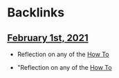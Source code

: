 
# Backlinks
## [February 1st, 2021](<February 1st, 2021.md>)
- Reflection on any of the [How To](<How To.md>)

- "Reflection on any of the [How To](<How To.md>)


